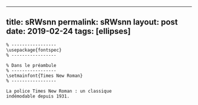 ---
 title: sRWsnn
 permalink: sRWsnn
 layout: post
 date: 2019-02-24
 tags: [ellipses]
 ---

```latex% Dans le préambule
% -----------------
\usepackage{fontspec}
% -----------------

% Dans le préambule
% -----------------
\setmainfont{Times New Roman}
% -----------------

La police Times New Roman : un classique
indémodable depuis 1931.
```